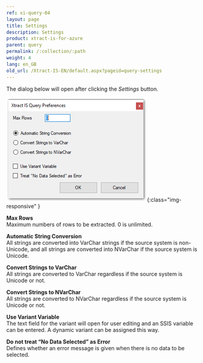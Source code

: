 ```yaml
---
ref: xi-query-04
layout: page
title: Settings
description: Settings
product: xtract-is-for-azure
parent: query
permalink: /:collection/:path
weight: 4
lang: en_GB
old_url: /Xtract-IS-EN/default.aspx?pageid=query-settings
---
```


The dialog below will open after clicking the *Settings* button.

![Query-Settings](/img/content/Query-Settings.png){:class="img-responsive" }

**Max Rows**<br>
Maximum numbers of rows to be extracted. 0 is unlimited.

**Automatic String Conversion**<br>
All strings are converted into VarChar strings if the source system is non-Unicode, and all strings are converted into NVarChar if the source system is Unicode.

**Convert Strings to VarChar**<br>
All strings are converted to VarChar regardless if the source system is Unicode or not.

**Convert Strings to NVarChar**<br>
All strings are converted to NVarChar regardless if the source system is Unicode or not.

**Use Variant Variable**<br>
The text field for the variant will open for user editing and an SSIS variable can be entered. A dynamic variant can be assigned this way.

**Do not treat “No Data Selected” as Error**<br>
Defines whether an error message is given when there is no data to be selected.